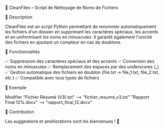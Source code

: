 🧹 CleanFiles – Script de Nettoyage de Noms de Fichiers

📌 Description

CleanFiles est un script Python permettant de renommer automatiquement les fichiers d'un dossier en supprimant les caractères spéciaux, les accents et en uniformisant les noms en minuscules. Il garantit également l'unicité des fichiers en ajoutant un compteur en cas de doublons.

🚀 Fonctionnalités

✅ Suppression des caractères spéciaux et des accents
✅ Conversion des noms en minuscules
✅ Remplacement des espaces par des underscores (_)
✅ Gestion automatique des fichiers en doublon (file.txt → file_1.txt, file_2.txt, etc.)
✅ Compatible avec tous types de fichiers

📜 Exemple

Modifier
"Fichier Résumé (V3).txt" --> "fichier_resume_v3.txt"
"Rapport Final 12%.docx" --> "rapport_final_12.docx"

🤝 Contribution

Les suggestions et améliorations sont les bienvenues ! 🚀
